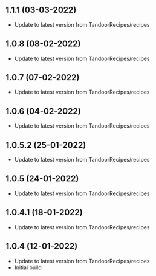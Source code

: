 
## 1.1.1 (03-03-2022)
- Update to latest version from TandoorRecipes/recipes

## 1.0.8 (08-02-2022)
- Update to latest version from TandoorRecipes/recipes

## 1.0.7 (07-02-2022)
- Update to latest version from TandoorRecipes/recipes

## 1.0.6 (04-02-2022)
- Update to latest version from TandoorRecipes/recipes

## 1.0.5.2 (25-01-2022)
- Update to latest version from TandoorRecipes/recipes

## 1.0.5 (24-01-2022)
- Update to latest version from TandoorRecipes/recipes
## 1.0.4.1 (18-01-2022)

- Update to latest version from TandoorRecipes/recipes

## 1.0.4 (12-01-2022)

- Update to latest version from TandoorRecipes/recipes
- Initial build
